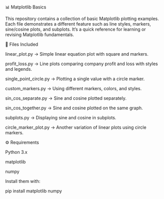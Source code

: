 📊 Matplotlib Basics

This repository contains a collection of basic Matplotlib plotting examples. Each file demonstrates a different feature such as line styles, markers, sine/cosine plots, and subplots. It’s a quick reference for learning or revising Matplotlib fundamentals.

📂 Files Included

linear_plot.py → Simple linear equation plot with square and markers.

profit_loss.py → Line plots comparing company profit and loss with styles and legends.

single_point_circle.py → Plotting a single value with a circle marker.

custom_markers.py → Using different markers, colors, and styles.

sin_cos_separate.py → Sine and cosine plotted separately.

sin_cos_together.py → Sine and cosine plotted on the same graph.

subplots.py → Displaying sine and cosine in subplots.

circle_marker_plot.py → Another variation of linear plots using circle markers.

⚙️ Requirements

Python 3.x

matplotlib

numpy

Install them with:

pip install matplotlib numpy
